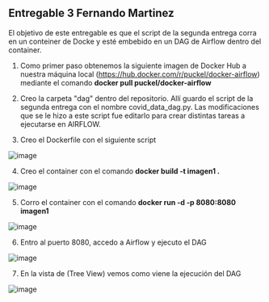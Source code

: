 ## Entregable 3 Fernando Martinez

El objetivo de este entregable es que el script de la segunda entrega corra en un conteiner de Docke y
esté embebido en un DAG de Airflow dentro del container.

1) Como primer paso obtenemos la siguiente imagen de Docker Hub a nuestra máquina local (https://hub.docker.com/r/puckel/docker-airflow) mediante el comando **docker pull puckel/docker-airflow** 

2) Creo la carpeta "dag" dentro del repositorio. Allí guardo el script de la segunda entrega con el nombre covid_data_dag.py. Las modificaciones que se le hizo a este script fue editarlo para crear distintas tareas a ejecutarse en AIRFLOW.

3) Creo el Dockerfile con el siguiente script

![image](https://github.com/fero1987/Curso-DE-CoderHouse/assets/50931047/0a64e789-2cc6-4093-9413-4e9961fb3604)

4) Creo el container con el comando **docker build -t imagen1 .**

![image](https://github.com/fero1987/Curso-DE-CoderHouse/assets/50931047/d3495506-1982-4f35-80e7-9f781823907b)

5) Corro el container con el comando **docker run -d -p 8080:8080 imagen1**

![image](https://github.com/fero1987/Curso-DE-CoderHouse/assets/50931047/7815c98c-399a-4615-a758-d5c6fb325dcd)

6) Entro al puerto 8080, accedo a Airflow y ejecuto el DAG
   
![image](https://github.com/fero1987/Curso-DE-CoderHouse/assets/50931047/39446052-4d3e-4b1a-8612-b2e3485fa90b)

7) En la vista de (Tree View) vemos como viene la ejecución del DAG

![image](https://github.com/fero1987/Curso-DE-CoderHouse/assets/50931047/124d9a20-e2ae-4ece-8bab-fa38f588c255)

